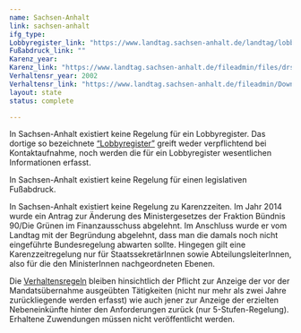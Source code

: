 ```yaml
---
name: Sachsen-Anhalt
link: sachsen-anhalt
ifg_type:
Lobbyregister_link: "https://www.landtag.sachsen-anhalt.de/landtag/lobbyregister/"
Fußabdruck_link: ""
Karenz_year:
Karenz_link: "https://www.landtag.sachsen-anhalt.de/fileadmin/files/drs/wp6/drs/d3402vbe.pdf"
Verhaltensr_year: 2002
Verhaltensr_link: "https://www.landtag.sachsen-anhalt.de/fileadmin/Downloads/Verhaltensregeln.pdf"
layout: state
status: complete

---
```


In Sachsen-Anhalt existiert keine Regelung für ein Lobbyregister. Das dortige so bezeichnete [“Lobbyregister”](https://www.landtag.sachsen-anhalt.de/landtag/lobbyregister/) greift weder verpflichtend bei Kontaktaufnahme, noch werden die für ein Lobbyregister wesentlichen Informationen erfasst.

In Sachsen-Anhalt existiert keine Regelung für einen legislativen Fußabdruck.

In Sachsen-Anhalt existiert keine Regelung zu Karenzzeiten. Im Jahr 2014 wurde ein Antrag zur Änderung des Ministergesetzes der Fraktion Bündnis 90/Die Grünen im Finanzausschuss abgelehnt. Im Anschluss wurde er vom Landtag mit der Begründung abgelehnt, dass man die damals noch nicht eingeführte Bundesregelung abwarten sollte. Hingegen gilt eine Karenzzeitregelung nur für StaatssekretärInnen sowie AbteilungsleiterInnen, also für die den MinisterInnen nachgeordneten Ebenen.

Die [Verhaltensregeln](https://www.landtag.sachsen-anhalt.de/fileadmin/Downloads/Verhaltensregeln.pdf) bleiben hinsichtlich der Pflicht zur Anzeige der vor der Mandatsübernahme ausgeübten Tätigkeiten (nicht nur mehr als zwei Jahre zurückliegende werden erfasst) wie auch jener zur Anzeige der erzielten Nebeneinkünfte hinter den Anforderungen zurück (nur 5-Stufen-Regelung). Erhaltene Zuwendungen müssen nicht veröffentlicht werden. 
